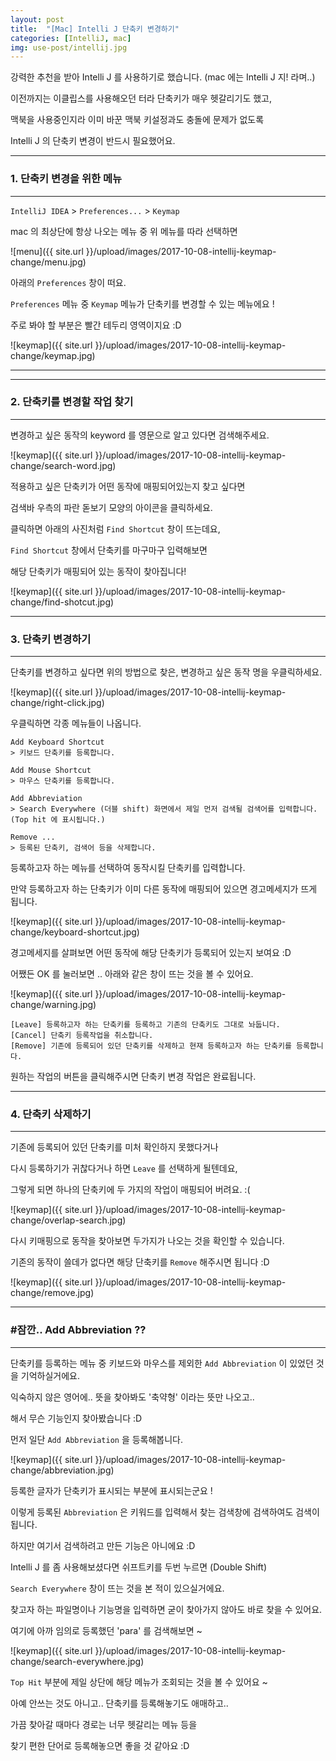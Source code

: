 ```yaml
---
layout: post
title:  "[Mac] Intelli J 단축키 변경하기"
categories: [IntelliJ, mac]
img: use-post/intellij.jpg
---
```


강력한 추천을 받아 Intelli J 를 사용하기로 했습니다. (mac 에는 Intelli J 지! 라며..)

이전까지는 이클립스를 사용해오던 터라 단축키가 매우 헷갈리기도 했고,

맥북을 사용중인지라 이미 바꾼 맥북 키설정과도 충돌에 문제가 없도록

Intelli J 의 단축키 변경이 반드시 필요했어요.

* * *
### 1. 단축키 변경을 위한 메뉴
* * *

`IntelliJ IDEA` > `Preferences...` > `Keymap`

mac 의 최상단에 항상 나오는 메뉴 중 위 메뉴를 따라 선택하면

![menu]({{ site.url }}/upload/images/2017-10-08-intellij-keymap-change/menu.jpg)

아래의 `Preferences` 창이 떠요.

`Preferences` 메뉴 중 `Keymap` 메뉴가 단축키를 변경할 수 있는 메뉴에요 !

주로 봐야 할 부분은 빨간 테두리 영역이지요 :D

![keymap]({{ site.url }}/upload/images/2017-10-08-intellij-keymap-change/keymap.jpg)

* * *
* * *
### 2. 단축키를 변경할 작업 찾기
* * *

변경하고 싶은 동작의 keyword 를 영문으로 알고 있다면 검색해주세요.

![keymap]({{ site.url }}/upload/images/2017-10-08-intellij-keymap-change/search-word.jpg)

적용하고 싶은 단축키가 어떤 동작에 매핑되어있는지 찾고 싶다면

검색바 우측의 파란 돋보기 모양의 아이콘을 클릭하세요.

클릭하면 아래의 사진처럼 `Find Shortcut` 창이 뜨는데요,

`Find Shortcut` 창에서 단축키를 마구마구 입력해보면

해당 단축키가 매핑되어 있는 동작이 찾아집니다!

![keymap]({{ site.url }}/upload/images/2017-10-08-intellij-keymap-change/find-shotcut.jpg)


* * *
### 3. 단축키 변경하기
* * *

단축키를 변경하고 싶다면 위의 방법으로 찾은, 변경하고 싶은 동작 명을 우클릭하세요.

![keymap]({{ site.url }}/upload/images/2017-10-08-intellij-keymap-change/right-click.jpg)

우클릭하면 각종 메뉴들이 나옵니다.

```
Add Keyboard Shortcut
> 키보드 단축키를 등록합니다.

Add Mouse Shortcut
> 마우스 단축키를 등록합니다.

Add Abbreviation
> Search Everywhere (더블 shift) 화면에서 제일 먼저 검색될 검색어를 입력합니다. (Top hit 에 표시됩니다.)

Remove ...
> 등록된 단축키, 검색어 등을 삭제합니다.
```

등록하고자 하는 메뉴를 선택하여 동작시킬 단축키를 입력합니다.

만약 등록하고자 하는 단축키가 이미 다른 동작에 매핑되어 있으면 경고메세지가 뜨게 됩니다.

![keymap]({{ site.url }}/upload/images/2017-10-08-intellij-keymap-change/keyboard-shortcut.jpg)

경고메세지를 살펴보면 어떤 동작에 해당 단축키가 등록되어 있는지 보여요 :D

어쨌든 OK 를 눌러보면 .. 아래와 같은 창이 뜨는 것을 볼 수 있어요.

![keymap]({{ site.url }}/upload/images/2017-10-08-intellij-keymap-change/warning.jpg)

```
[Leave] 등록하고자 하는 단축키를 등록하고 기존의 단축키도 그대로 놔둡니다.
[Cancel] 단축키 등록작업을 취소합니다.
[Remove] 기존에 등록되어 있던 단축키를 삭제하고 현재 등록하고자 하는 단축키를 등록합니다.
```

원하는 작업의 버튼을 클릭해주시면 단축키 변경 작업은 완료됩니다.

* * *
### 4. 단축키 삭제하기
* * *

기존에 등록되어 있던 단축키를 미처 확인하지 못했다거나

다시 등록하기가 귀찮다거나 하면 `Leave` 를 선택하게 될텐데요,

그렇게 되면 하나의 단축키에 두 가지의 작업이 매핑되어 버려요. :(

![keymap]({{ site.url }}/upload/images/2017-10-08-intellij-keymap-change/overlap-search.jpg)

다시 키매핑으로 동작을 찾아보면 두가지가 나오는 것을 확인할 수 있습니다.

기존의 동작이 쓸데가 없다면 해당 단축키를 `Remove` 해주시면 됩니다 :D

![keymap]({{ site.url }}/upload/images/2017-10-08-intellij-keymap-change/remove.jpg)

* * *
### #잠깐.. Add Abbreviation ??
* * *

단축키를 등록하는 메뉴 중 키보드와 마우스를 제외한 `Add Abbreviation` 이 있었던 것을 기억하실거에요.

익숙하지 않은 영어에.. 뜻을 찾아봐도 '축약형' 이라는 뜻만 나오고..

해서 무슨 기능인지 찾아봤습니다 :D

먼저 일단 `Add Abbreviation` 을 등록해봅니다.

![keymap]({{ site.url }}/upload/images/2017-10-08-intellij-keymap-change/abbreviation.jpg)

등록한 글자가 단축키가 표시되는 부분에 표시되는군요 !

이렇게 등록된 `Abbreviation` 은 키워드를 입력해서 찾는 검색창에 검색하여도 검색이 됩니다.

하지만 여기서 검색하려고 만든 기능은 아니에요 :D

Intelli J 를 좀 사용해보셨다면 쉬프트키를 두번 누르면 (Double Shift)

`Search Everywhere` 창이 뜨는 것을 본 적이 있으실거에요.

찾고자 하는 파일명이나 기능명을 입력하면 굳이 찾아가지 않아도 바로 찾을 수 있어요.

여기에 아까 임의로 등록했던 'para' 를 검색해보면 ~

![keymap]({{ site.url }}/upload/images/2017-10-08-intellij-keymap-change/search-everywhere.jpg)

`Top Hit` 부분에 제일 상단에 해당 메뉴가 조회되는 것을 볼 수 있어요 ~

아예 안쓰는 것도 아니고.. 단축키를 등록해놓기도 애매하고..

가끔 찾아갈 때마다 경로는 너무 헷갈리는 메뉴 등을

찾기 편한 단어로 등록해놓으면 좋을 것 같아요 :D